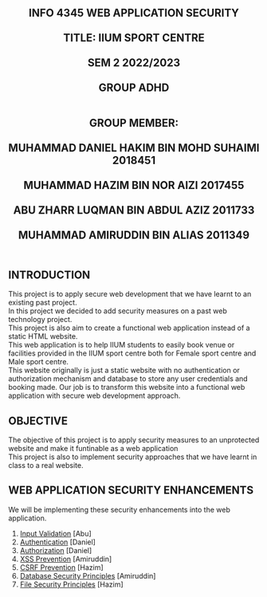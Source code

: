 <h2 align="center">
INFO 4345 WEB APPLICATION SECURITY <br> <br>
TITLE: IIUM SPORT CENTRE <br> <br>
SEM 2 2022/2023 <br> <br>
GROUP ADHD <br> <br>

GROUP MEMBER: <br> <br>
MUHAMMAD DANIEL HAKIM BIN MOHD SUHAIMI 2018451 <br> <br>
MUHAMMAD HAZIM BIN NOR AIZI 2017455 <br> <br>
ABU ZHARR LUQMAN BIN ABDUL AZIZ 2011733<br> <br>
MUHAMMAD AMIRUDDIN BIN ALIAS 2011349 <br> <br>
</h2>

## INTRODUCTION

This project is to apply secure web development that we have learnt to an existing past project. <br>
In this project we decided to add security measures on a past web technology project. <br>
This project is also aim to create a functional web application instead of a static HTML website. <br>
This web application is to help IIUM students to easily book venue or facilities provided in the IIUM sport centre both for Female sport centre and Male sport centre. <br>
This website originally is just a static website with no authentication or authorization mechanism and database to store any user credentials and booking made. Our job is to transform this website into a functional web application with secure web development approach.

## OBJECTIVE

The objective of this project is to apply security measures to an unprotected website and make it funtinable as a web application<br>
This project is also to implement security approaches that we have learnt in class to a real website.

## WEB APPLICATION SECURITY ENHANCEMENTS

We will be implementing these security enhancements into the web application.
1. [Input Validation](Report/Input_Validation.md) [Abu]
2. [Authentication](Report/Authentication.md) [Daniel]
3. [Authorization](Report/Authorization.md) [Daniel]
4. [XSS Prevention](Report/XSS.md) [Amiruddin]
5. [CSRF Prevention](Report/CSRF.md) [Hazim]
6. [Database Security Principles](Report/Database_Security_Principle.md) [Amiruddin]
7. [File Security Principles](Report/File_Security_Principle.md) [Hazim]
